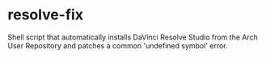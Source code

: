 # resolve-fix
Shell script that automatically installs DaVinci Resolve Studio from the Arch User Repository and patches a common 'undefined symbol' error.
